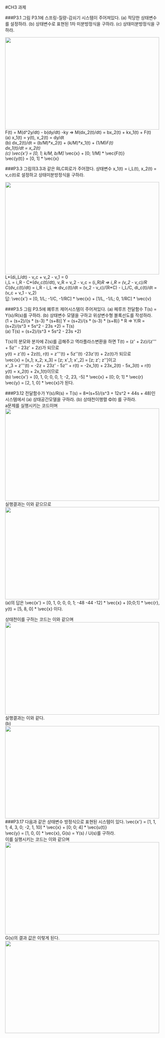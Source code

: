 #CH3 과제

###P3.1 그림 P3.1에 스프링-질량-감쇠기 시스템이 주어져있다. (a) 적당한 상태변수를 설정하라. (b) 상태변수로 표현된 1차 미분방정식을 구하라. (c) 상태미분방정식을 구하라.  

<img align="left" width="500" height="300" src="https://postfiles.pstatic.net/MjAyNTEwMTJfOTIg/MDAxNzYwMjUyNzc5NTI0.t4mTuSZDcyGpxDQ3vZ4tSYqhK5dorLBNuvKi_hckmDcg.zOaT9f5_fDyIBzJ1unn0unuxpaXyyLGfGKa8wk1gI1Ag.PNG/image.png?type=w773"><br>  

  
F(t) = M(d^2y/dt) - b(dy/dt) -ky => M(dx_2(t)/dt) = bx_2(t) + kx_1(t) + F(t)  
(a) x_1(t) = y(t), x_2(t) = dy/dt  
(b) dx_2(t)/dt = (b/M)*x_2(t) + (k/M)*x_1(t) + (1/M)*F(t)  
    dx_1(t)/dt = x_2(t)  
(c) \vec{x'} = [0, 1; k/M, b/M]* \vec{x} + [0; 1/M] * \vec{F(t)}  
  \vec{y(t)} = [0, 1] * \vec{x}  

###P3.3 그림의3.3과 같은 RLC회로가 주어졌다. 상태변수 x_1(t) = i_L(t), x_2(t) = v_c(t)로 설정하고 상태미분방정식을 구하라.  
  
<img align="left" width="500" height="300" src="https://postfiles.pstatic.net/MjAyNTEwMTJfMTEz/MDAxNzYwMjUyNzk1MTMy.oJHbmt2fa_RWt6dsUj7Ehs84Kcb9sKcz624U41unUuQg.yb3GOzzYnzexJeHYb87YRGNyylWkWNMb0MgE3QHnDtIg.PNG/image.png?type=w773"> 
  
L*(di_L/dt) - v_c + v_2 - v_1 = 0  
i_L = i_R - C*(dv_c(t)/dt), v_R = v_2 - v_c = (i_R)*R => i_R = (v_2 - v_c)/R  
C*(dv_c(t)/dt) = i_R - i_L => dv_c(t)/dt = (v_2 - v_c)/(R*C) - i_L/C, di_c(t)/dt = (v_c + v_1 - v_2)  
답: \vec{x'} = [0, 1/L; -1/C, -1/RC] * \vec{x} + [1/L, -1/L; 0, 1/RC] * \vec{v}

  
###P3.5 그림 P3.5에 폐루프 제어시스템이 주어져있다. (a) 페루프 전달함수 T(s) = Y(s)/R(s)를 구하라. (b) 상태변수 모델을 구하고 위상변수형 블록선도를 작성하라.  
(1 + (s+2)/{s * (s-3) * (s+8)] Y = (s+2)/{s * (s-3) * (s+8)} * R => Y/R = (s+2)/(s^3 + 5s^2 - 23s +2) = T(s)  
(a) T(s) = (s+2)/(s^3 + 5s^2 - 23s +2)  

T(s)의 분모와 분자에 Z(s)를 곱해주고 역라플라스변환을 하면 T(t) = (z' + 2z)/(z''' + 5z'' - 23z' + 2z)가 되므로  
y(t) = z'(t) + 2z(t), r(t) = z'''(t) + 5z''(t) -23z'(t) + 2z(t)가 되므로  
\vec{x} = [x_1; x_2; x_3] = [z; x'_1; x'_2] = [z; z'; z'']이고  
x'_3 = z'''(t) = -2z + 23z' - 5z'' + r(t) = -2x_1(t) + 23x_2(t) - 5x_3(t) + r(t)  
y(t) = x_2(t) + 2x_1(t)이므로  
(b) \vec{x'} = [0, 1, 0; 0, 0, 1; -2, 23, -5] * \vec{x} + [0; 0; 1] * \vec{r}  
\vec{y} = [2, 1, 0] * \vec{x}가 된다.  

###P3.12 전달함수가 Y(s)/R(s) = T(s) = 8*(s+5)/(s^3 + 12s^2 + 44s + 48)인 시스템에서 (a) 상태공간모델을 구하라. (b) 상태천이행렬 Φ(t) 를 구하라.  
a문제를 실행시키는 코드이며  
<img align="left" width="500" height="300" src="https://postfiles.pstatic.net/MjAyNTEwMTJfMTQy/MDAxNzYwMjU2MDkwODgy.QVKePq8rz_L_Bfk-bms9dSCX6fL4cLg-fyoSVeVWFAkg.K_hywO-1MP_RgeC7y38qFARp6zwXbxBDPZcAo9_r3mEg.PNG/image.png?type=w773">  
  
실행결과는 이와 같으므로  
<img align="left" width="500" height="300" src="https://postfiles.pstatic.net/MjAyNTEwMTJfMjg1/MDAxNzYwMjU2MTE1OTY2.xKb8QpP5iPYjEV2gfae1ZNfTN1UE8fAXEvWtnJ8N8Akg.iOfZri-WaDufO91MuUDmKlY65i02EN1ywy5ccFl0fbsg.PNG/image.png?type=w773">  
(a)의 답은 \vec{x'} = [0, 1, 0; 0, 0, 1; -48 -44 -12] * \vec{x} + [0;0;1] * \vec{r},  
y(t) = [5, 8, 0] * \vec{x} 이다.  
  
상태천이를 구하는 코드는 이와 같으며  
<img align="left" width="500" height="300" src="https://postfiles.pstatic.net/MjAyNTEwMTJfMTIg/MDAxNzYwMjU2NjExOTI0.rmFARDLyojk0M7ui0M3uV-Ef8N3Nje0CISC7bMraPj8g.LKko2TIdeCeDQI-0LP0H5oyHxTTyU1XI_0Ah-fcQsR8g.PNG/image.png?type=w773">  
  
실행결과는 이와 같다.  
(b) <img align="left" width="500" height="300" src="https://postfiles.pstatic.net/MjAyNTEwMTJfMjg0/MDAxNzYwMjU2NjQ1Mzky.dC1RzvZvoH_2AtGw0T4lkf49refs135ik3J4T-t-yecg.2QzrJE_DsIaWe6VUtYlraIOIBhpN2RbQPPlFKpetxo8g.PNG/image.png?type=w773">  
  
###P3.17 다음과 같은 상태변수 방정식으로 표현된 시스템이 있다.  \vec{x'} = [1, 1, 1; 4, 3, 0; -2, 1, 10] * \vec{x} + [0; 0; 4] * \vec{u(t)}  
\vec{y} = [1, 0, 0] * \vec{x}, G(s) = Y(s) / U(s)를 구하라.  
이를 실행시키는 코드는 이와 같으며  
<img align="left" width="500" height="300" src="https://postfiles.pstatic.net/MjAyNTEwMTJfMTY4/MDAxNzYwMjU3MDI5NDUz.qgL_koPzS0uKBfIt9bKYjuW9ADr3RkbgGCVwdvaip9wg.ET3alscUPJaDvSfXoXK6zbbiGbnnFrXSLEtvFvum_rYg.PNG/image.png?type=w773">  

G(s)의 결과 값은 이렇게 된다.  
<img align="left" width="500" height="300" src="https://postfiles.pstatic.net/MjAyNTEwMTJfMTgg/MDAxNzYwMjU3MDQ2NzYz.khnw7bQP89p_nkTymCjVGwqYzsoco4dxhMix_J5tKyQg.io3nx5J443Z47nadsq7LICX4tD7S29H0juMAM2QXGJ4g.PNG/image.png?type=w773"> 
